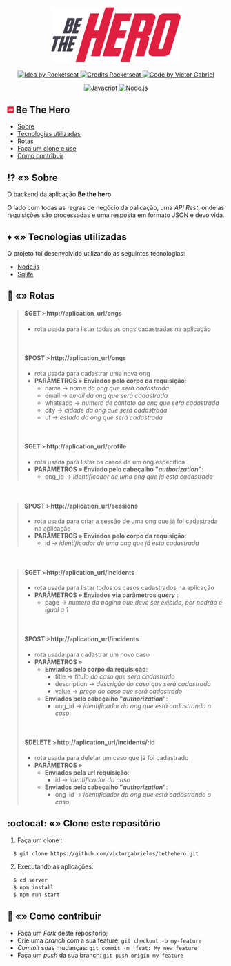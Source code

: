 <h3 align="center">
    <img alt="Logo" title="#logo" width="300px" src="../assets/logo.svg">
</h3>

<p align="center">
  <a href="https://rocketseat.com.br">
    <img alt="Idea by Rocketseat" src="https://img.shields.io/badge/idea%20by-Rocketseat-%237519C1">
  </a>
  <a href="https://rocketseat.com.br">
    <img alt="Credits Rocketseat" src="https://img.shields.io/badge/credits%20-Rocketseat-%237519C1">
  </a>
   <a href="https://github.com/VictorGabrielMS">
    <img alt="Code by Victor Gabriel" src="https://img.shields.io/badge/code%20by-Victor Gabriel-%23E02041">
  </a>
</p>


<p align="center">
  <a href="https://developer.mozilla.org/pt-BR/docs/Web/JavaScript">
    <img alt="Javacript" src="https://img.shields.io/badge/Javacript-%23D1CB36">
  </a>
  <a href="https://nodejs.org/en/">
    <img alt="Node.js" src="https://img.shields.io/badge/Node.js-%2341B879">
  </a>
</p>


## <img alt="bethehero" src="../assets/icon.png" height="15"> Be The Hero

- [Sobre](#sobre)
- [Tecnologias utilizadas](#tecnologias-utilizadas)
- [Rotas](#rotas)
- [Faça um clone e use](#como-usar)
- [Como contribuir](#como-contribuir)

<a id="sobre"></a>

## :interrobang: «» Sobre

O backend da aplicação <strong>Be the hero</strong>

O lado com todas as regras de negócio da palicação, uma _API Rest_, onde as requisições são processadas e uma resposta em formato JSON e devolvida. 


## :diamonds: «» Tecnologias utilizadas
<a id="tecnologias-utilizadas"></a>

O projeto foi desenvolvido utilizando as seguintes tecnologias:

- [Node.js](https://nodejs.org/en/)
- [Sqlite](https://www.sqlite.org/index.html)


<a id="rotas"></a>

## :space_invader: «» Rotas

> #### $GET ᚛ http://aplication_url/ongs
> - rota usada para listar todas as ongs cadastradas na aplicação
>
> <br>
>
> #### $POST ᚛ http://aplication_url/ongs
> - rota usada para cadastrar uma nova ong
> - **PARÂMETROS » Enviados pelo corpo da requisição**:
>   - name → _nome da ong que será cadastrada_ 
>   - email → _email da ong que será cadastrada_
>   - whatsapp → _numero de contato da ong que será cadastrada_
>   - city → _cidade da ong que será cadastrada_
>   - uf → _estado da ong que será cadastrada_
>
> <br>
>
> #### $GET ᚛ http://aplication_url/profile
> - rota usada para listar os casos de um ong específica
> - **PARÂMETROS » Enviado pelo cabeçalho "_authorization_"**:
>   - ong_id → _identificador de uma ong que já esta cadastrada_

<br>

> #### $POST ᚛ http://aplication_url/sessions
> - rota usada para criar a sessão de uma ong que já foi cadastrada na aplicação
> - **PARÂMETROS » Enviados pelo corpo da requisição**:
>    - id → _identificador de uma ong que já esta cadastrada_

<br>

> #### $GET ᚛ http://aplication_url/incidents
> - rota usada para listar todos os casos cadastrados na aplicação
> - **PARÂMETROS » Enviados via parâmetros _query_** :
>   - page → _numero da pagina que deve ser exibida, por padrão é igual a 1_
>
> <br>
>
> #### $POST ᚛ http://aplication_url/incidents
> - rota usada para cadastrar um novo caso
> - **PARÂMETROS »**
>   - **Enviados pelo corpo da requisição**:
>     - title → _titulo do caso que será cadastrado_
>     - description → _descrição do caso que será cadastrado_
>     - value → _preço do caso que será cadastrado_
>   - **Enviados pelo cabeçalho "_authorization_"**:
>     - ong_id → _identificador da ong que está cadastrando o caso_
>
> <br>
>
> #### $DELETE ᚛ http://aplication_url/incidents/:id
> - rota usada para deletar um caso que já foi cadastrado
> - **PARÂMETROS »** 
>   - **Enviados pela url requisição**:
>      - id → _identificador do caso_
>   - **Enviados pelo cabeçalho "_authorization_"**:
>      - ong_id → _identificador da ong que está cadastrando o caso_

<a id="como-usar"></a>

## :octocat: «» Clone este repositório

1. Faça um clone :

```sh
  $ git clone https://github.com/victorgabrielms/bethehero.git
```

2. Executando as aplicações:

```sh
  $ cd server
  $ npm install
  $ npm run start
```

<a id="como-contribuir"></a>

## :dart: «» Como contribuir

- Faça um _Fork_ deste repositório;
- Crie uma _branch_ com a sua feature: `git checkout -b my-feature`
- _Commit_ suas mudanças: `git commit -m 'feat: My new feature'`
- Faça um _push_ da sua branch: `git push origin my-feature`


